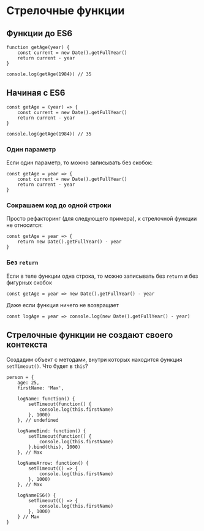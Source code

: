 # Стрелочные функции

## Функции до ES6

    function getAge(year) {
        const current = new Date().getFullYear()
        return current - year
    }

    console.log(getAge(1984)) // 35
    
## Начиная с ES6

    const getAge = (year) => {
        const current = new Date().getFullYear()
        return current - year
    }

    console.log(getAge(1984)) // 35

### Один параметр
Если один параметр, то можно записывать без скобок:

    const getAge = year => {
        const current = new Date().getFullYear()
        return current - year
    }

### Сокрашаем код до одной строки
Просто рефакторинг (для следующего примера), к стрелочной функции не относится:

    const getAge = year => {
        return new Date().getFullYear() - year
    }

### Без `return`
Если в теле функции одна строка, то можно записывать без `return` и без фигурных скобок

    const getAge = year => new Date().getFullYear() - year

Даже если функция ничего не возвращает
    
    const logAge = year => console.log(new Date().getFullYear() - year)

## Стрелочные функции не создают своего контекста
Создадим объект с методами, внутри которых находится функция `setTimeout()`. Что будет в `this`?

    person = {
        age: 25,
        firstName: 'Max',
        
        logName: function() {
            setTimeout(function() {
                console.log(this.firstName)
            }, 1000)
        }, // undefined
        
        logNameBind: function() {
            setTimeout(function() {
                console.log(this.firstName)
            }.bind(this), 1000)
        }, // Max
        
        logNameArrow: function() {
            setTimeout(() => {
                console.log(this.firstName)
            }, 1000)
        }, // Max
        
        logNameES6() {
            setTimeout(() => {
                console.log(this.firstName)
            }, 1000)
        } // Max    
    }
